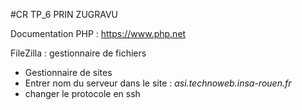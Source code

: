 #CR TP_6 PRIN ZUGRAVU

Documentation PHP : https://www.php.net

FileZilla : gestionnaire de fichiers

  * Gestionnaire de sites
  * Entrer nom du serveur dans le site : *asi.technoweb.insa-rouen.fr*
  * changer le protocole en ssh
